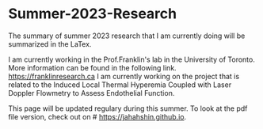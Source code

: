 # Summer-2023-Research

The summary of summer 2023 research that I am currently doing will be summarized in the LaTex.

I am currently working in the Prof.Franklin's lab in the University of Toronto. 
More information can be found in the following link. https://franklinresearch.ca
I am currently working on the project that is related to the Induced Local Thermal Hyperemia Coupled with Laser Doppler Flowmetry to Assess Endothelial Function.

This page will be updated regulary during this summer. 
To look at the pdf file version, check out on # https://jahahshin.github.io. 
